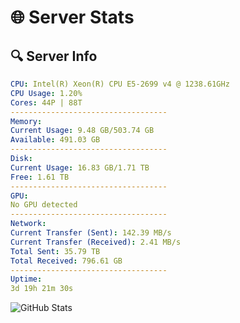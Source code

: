 # 🌐 Server Stats
## 🔍 Server Info
```yaml
CPU: Intel(R) Xeon(R) CPU E5-2699 v4 @ 1238.61GHz
CPU Usage: 1.20%
Cores: 44P | 88T
-----------------------------------
Memory:
Current Usage: 9.48 GB/503.74 GB
Available: 491.03 GB
-----------------------------------
Disk:
Current Usage: 16.83 GB/1.71 TB
Free: 1.61 TB
-----------------------------------
GPU:
No GPU detected
-----------------------------------
Network:
Current Transfer (Sent): 142.39 MB/s
Current Transfer (Received): 2.41 MB/s
Total Sent: 35.79 TB
Total Received: 796.61 GB
-----------------------------------
Uptime:
3d 19h 21m 30s
```
![GitHub Stats](https://img.shields.io/badge/Updated-2025-02-11_18:04:48-blue)